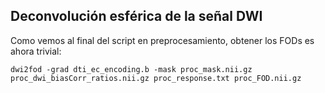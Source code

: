 ## Deconvolución esférica de la señal DWI ##
Como vemos al final del script en preprocesamiento, obtener los FODs es ahora trivial:

``` dwi2fod -grad dti_ec_encoding.b -mask proc_mask.nii.gz proc_dwi_biasCorr_ratios.nii.gz proc_response.txt proc_FOD.nii.gz ```


